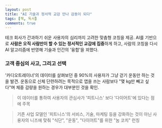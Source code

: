 ```yaml
---
layout: post
title: "AI 기술과 정서적 교감 만나 감동이 되다"
tags: [책, 독서]
comments: true
---
```


테크 회사가 간과하기 쉬운 사용자의 심리까지 고려한 맞춤형 코칭을 제공. AI를 기반으로 **사람은 오직 사람만이 할 수 있는 정서적인 교감에 집중**하게 하고, 사람의 코칭을 다시 AI 알고리즘에 반영해 기술과 인간의 '융합'을 꾀했다.

### 고객 중심의 사고, 그리고 선택

'카디오트레이너'의 데이터를 살펴보던 중 90%의 사용자가 그냥 걷기 운동만 하는 것을 발견. 운동으로 신체 단련하려는 목적으로 앱을 쓰는 사람보다 "몇 kg만 빼고 싶다"며 체중 감량을 원하는 경우가 대부분인 것을 확인.

> 이 데이터를 통하여 사용자의 관심사가 '피트니스' 보다 '다이어트'에 있다는 점에 주목

> 기존 사업 모델인 '피트니스'의 서비스, 기술, 마케팅 등을 강화하는 것이 아닌 사용자의 니즈에 맞춰 "식단", "운동", "다이어트"를 위한 "눔 코치" 런칭